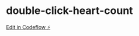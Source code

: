 # double-click-heart-count

[Edit in Codeflow ⚡️](https://stackblitz.com/~/github.com/gonzalote99/double-click-heart-count)
